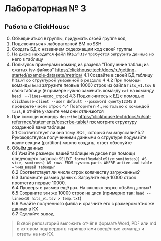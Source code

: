 # Лабораторная № 3
## Работа с ClickHouse

0. Объединиться в группы, придумать своей группе код
1. Подключиться к лабораторной ВМ по SSH
2. Создать БД с названием содержащим код своей группы
3. На диске находится файл hits_v1.tsv требуется загрузить данные из него в таблицу
4. Пользуясь примерами команд из раздела "Получение таблиц из сжатых tsv-файлов" https://clickhouse.tech/docs/ru/getting-started/example-datasets/metrica/
4.1 Создайте в своей БД таблицу hits_v1 со структурой указанной в разделе 4
4.2 При помощи команды ``head`` загрузите первые 10000 строк из файла ``hits_v1.tsv`` в свою таблицу (в примере нужно заменить команду ``cat`` на команду ``head  --lines=число_строк``)
4.3 Подключитесь к БД с помощью ``clickhouse-client --user default --password qwerty12345`` и проверьте число строк
4.4 Повторите п 4., но только с командой ``tail``, в отчёте укажите чем они отличаются
5. При помощи команды ``describe`` https://clickhouse.tech/docs/ru/sql-reference/statements/describe-table/ посмотрите структуру созданной вами таблицы  
5.1 Соответствует ли она тому  SQL, который вы запускали?
5.2 Руководствуясь полученными данными о структуре подумайте какие секции (partition) можно создать, ответ обоснуйте
6. Объём данных  
6.1 Узнайте размеры вашей таблицы на диске при помощи следующего запроса: ``SELECT formatReadableSize(sum(bytes)) AS size, sum(rows) AS rows FROM system.parts WHERE active and table ='имя_вашей таблицы'``  
6.2 Соответствует ли число строк количеству загруженных?  
6.3 Запомните размер данных. Загрузите ещё 10000 строк пропустив первые 10000.  
6.4 Проверьте размер ещё раз. На сколько вырос объём данных?  
6.5 Сохраните эти же 10000 строк на диск (примерно так:  ``head --lines=10 hits_v1.tsv > temp.txt``)  
6.6 Узнайте полученного файла и сравните его с размером этих же данных в КХ  
6.7 Сделайте вывод  

> В свой репозиторий выложить отчёт в формате Word, PDF или md в котором подтвердить скриншотами введённые команды и ответы на них КХ.
